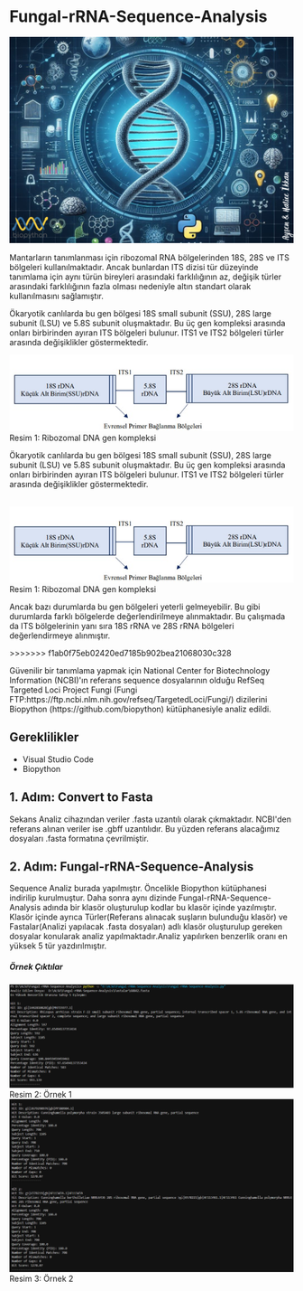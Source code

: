 # Fungal-rRNA-Sequence-Analysis

<img src="Resimler/Fungal-rRNA-Sequence-Analysis.png">
<br>
<p>Mantarların tanımlanması için ribozomal RNA bölgelerinden 18S, 28S ve ITS bölgeleri kullanılmaktadır. Ancak bunlardan ITS dizisi tür düzeyinde tanımlama için aynı türün bireyleri arasındaki farklılığının az, değişik türler arasındaki farklılığının fazla olması nedeniyle altın standart olarak kullanılmasını sağlamıştır.<p>

<p>Ökaryotik canlılarda bu gen bölgesi 18S small subunit (SSU), 28S large subunit (LSU) ve 5.8S subunit oluşmaktadır. Bu üç gen kompleksi arasında onları birbirinden ayıran ITS bölgeleri bulunur. ITS1 ve ITS2 bölgeleri türler arasında değişiklikler göstermektedir.<p>
<img src="Resimler/Ribozomal_DNA_gen_kompleksi.png"><br>
Resim 1: Ribozomal DNA gen kompleksi

<p>Ökaryotik canlılarda bu gen bölgesi 18S small subunit (SSU), 28S large subunit (LSU) ve 5.8S subunit oluşmaktadır. Bu üç gen kompleksi arasında onları birbirinden ayıran ITS bölgeleri bulunur. ITS1 ve ITS2 bölgeleri türler arasında değişiklikler göstermektedir.<p> <br> 
<img src="Resimler/Ribozomal_DNA_gen_kompleksi.png">
Resim 1: Ribozomal DNA gen kompleksi <br>

<p>Ancak bazı durumlarda bu gen bölgeleri yeterli gelmeyebilir. Bu gibi durumlarda farklı bölgelerde değerlendirilmeye alınmaktadır. Bu çalışmada da ITS bölgelerinin yanı sıra 18S rRNA ve 28S rRNA bölgeleri değerlendirmeye alınmıştır. <p>
>>>>>>> f1ab0f75eb02420ed7185b902bea21068030c328

<p>Güvenilir bir tanımlama yapmak için National Center for Biotechnology Information (NCBI)'ın referans sequence dosyalarının olduğu RefSeq Targeted Loci Project Fungi (Fungi FTP:https://ftp.ncbi.nlm.nih.gov/refseq/TargetedLoci/Fungi/) dizilerini Biopython (https://github.com/biopython) kütüphanesiyle analiz edildi.<p>

## Gereklilikler
- Visual Studio Code <br>
- Biopython

## 1. Adım: Convert to Fasta
<p>Sekans Analiz cihazından veriler .fasta uzantılı olarak çıkmaktadır. NCBI'den referans alınan veriler ise .gbff uzantılıdır. Bu yüzden referans alacağımız dosyaları .fasta formatına çevrilmiştir.<p>

## 2. Adım: Fungal-rRNA-Sequence-Analysis
<p>Sequence Analiz burada yapılmıştır. Öncelikle Biopython kütüphanesi indirilip kurulmuştur. Daha sonra aynı dizinde Fungal-rRNA-Sequence-Analysis adında bir klasör oluşturulup kodlar bu klasör içinde yazılmıştır. Klasör içinde ayrıca Türler(Referans alınacak suşların bulunduğu klasör) ve Fastalar(Analizi yapılacak .fasta dosyaları) adlı klasör oluşturulup gereken dosyalar konularak analiz yapılmaktadır.Analiz yapılırken benzerlik oranı en yüksek 5 tür yazdırılmıştır.<p>

##### Örnek Çıktılar
<img src="Resimler/Ornek1.png">
Resim 2: Örnek 1
<br>
<img src="Resimler/Ornek2.png">
Resim 3: Örnek 2